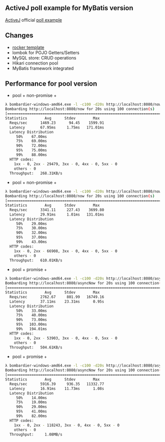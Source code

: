 ## ActiveJ poll example for MyBatis version

[ActiveJ](https://activej.io/) official [poll example](https://github.com/activej/activej/tree/master/examples/tutorials/template-engine/)

## Changes
- [rocker template](https://github.com/fizzed/rocker)
- lombok for POJO Getters/Setters
- MySQL store: CRUD operations
- Hikari connection pool
- MyBatis framework integrated

## Performance for pool version

- pool + non-promise + <transactionManager type="JDBC">

```bash
λ bombardier-windows-amd64.exe -l -c100 -d20s http://localhost:8080/now
Bombarding http://localhost:8080/now for 20s using 100 connection(s)
[=========================================================================================================] 20s Done!
Statistics        Avg      Stdev        Max
  Reqs/sec      1469.23      94.45    1599.91
  Latency       67.95ms     1.75ms   171.01ms
  Latency Distribution
     50%    67.00ms
     75%    69.00ms
     90%    72.00ms
     95%    75.00ms
     99%    88.00ms
  HTTP codes:
    1xx - 0, 2xx - 29479, 3xx - 0, 4xx - 0, 5xx - 0
    others - 0
  Throughput:   268.31KB/s
```

- pool + non-promise + <transactionManager type="MANAGED">

```bash
λ bombardier-windows-amd64.exe -l -c100 -d20s http://localhost:8080/now
Bombarding http://localhost:8080/now for 20s using 100 connection(s)
[=========================================================================================================] 20s Done!
Statistics        Avg      Stdev        Max
  Reqs/sec      3341.11     227.43    3699.80
  Latency       29.91ms     1.01ms   131.01ms
  Latency Distribution
     50%    29.00ms
     75%    30.00ms
     90%    32.00ms
     95%    37.00ms
     99%    43.00ms
  HTTP codes:
    1xx - 0, 2xx - 66908, 3xx - 0, 4xx - 0, 5xx - 0
    others - 0
  Throughput:   610.01KB/s
```

- pool + promise + <transactionManager type="JDBC">

```bash
λ bombardier-windows-amd64.exe -l -c100 -d20s http://localhost:8080/asyncNow
Bombarding http://localhost:8080/asyncNow for 20s using 100 connection(s)
[=========================================================================================================] 20s Done!
Statistics        Avg      Stdev        Max
  Reqs/sec      2762.67     801.99   16749.16
  Latency       37.11ms    23.31ms      0.95s
  Latency Distribution
     50%    33.00ms
     75%    40.00ms
     90%    73.00ms
     95%   103.00ms
     99%   194.01ms
  HTTP codes:
    1xx - 0, 2xx - 53903, 3xx - 0, 4xx - 0, 5xx - 0
    others - 0
  Throughput:   504.61KB/s
```

- pool + promise + <transactionManager type="MANAGED">

```bash
λ bombardier-windows-amd64.exe -l -c100 -d20s http://localhost:8080/asyncNow
Bombarding http://localhost:8080/asyncNow for 20s using 100 connection(s)
[=========================================================================================================] 20s Done!
Statistics        Avg      Stdev        Max
  Reqs/sec      5916.39     936.35   11332.77
  Latency       16.91ms    11.73ms      1.08s
  Latency Distribution
     50%    14.00ms
     75%    19.00ms
     90%    29.00ms
     95%    41.00ms
     99%    82.00ms
  HTTP codes:
    1xx - 0, 2xx - 118243, 3xx - 0, 4xx - 0, 5xx - 0
    others - 0
  Throughput:     1.08MB/s
```